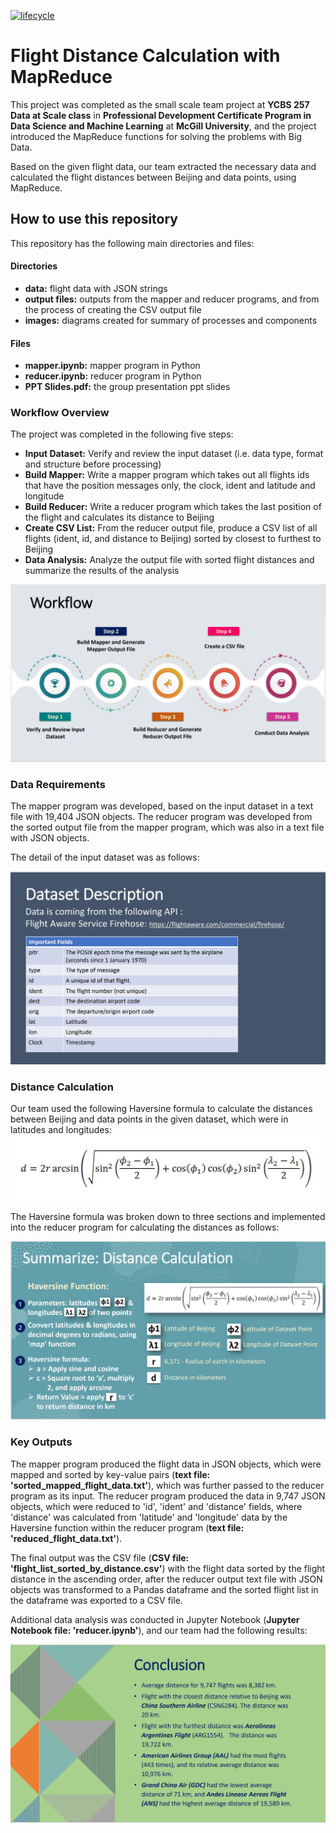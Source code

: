 [![lifecycle](https://img.shields.io/badge/lifecycle-experimental-orange.svg)](https://www.tidyverse.org/lifecycle/#experimental)

# Flight Distance Calculation with MapReduce

This project was completed as the small scale team project at __YCBS 257 Data at Scale class__ in __Professional Development Certificate Program in Data Science and Machine Learning__ at __McGill University__, and the project introduced the MapReduce functions for solving the problems with Big Data. 

Based on the given flight data, our team extracted the necessary data and calculated the flight distances between Beijing and data points, using MapReduce.

## How to use this repository

This repository has the following main directories and files:

#### __Directories__
* __data:__ flight data with JSON strings
* __output files:__ outputs from the mapper and reducer programs, and from the process of creating the CSV output file
* __images:__ diagrams created for summary of processes and components

#### __Files__
* __mapper.ipynb:__ mapper program in Python
* __reducer.ipynb:__ reducer program in Python
* __PPT Slides.pdf:__ the group presentation ppt slides

### Workflow Overview

The project was completed in the following five steps:
* __Input Dataset:__ Verify and review the input dataset (i.e. data type, format and structure before processing)
* __Build Mapper:__ Write a mapper program which takes out all flights ids that have the position messages only, the clock, ident and latitude and longitude
* __Build Reducer:__ Write a reducer program which takes the last position of the flight and calculates its distance to Beijing
* __Create CSV List:__ From the reducer output file, produce a CSV list of all flights (ident, id, and distance to Beijing) sorted by closest to furthest to Beijing
* __Data Analysis:__ Analyze the output file with sorted flight distances and summarize the results of the analysis

![workflow](https://github.com/Nicole-Hong/Flight_Distance_Calculation_with_MapReduce/blob/main/images/workflow.JPG)

### Data Requirements

The mapper program was developed, based on the input dataset in a text file with 19,404 JSON objects. The reducer program was developed from the sorted output file from the mapper program, which was also in a text file with JSON objects.

The detail of the input dataset was as follows:

![dataset](https://github.com/Nicole-Hong/Flight_Distance_Calculation_with_MapReduce/blob/main/images/dataset.JPG)

### Distance Calculation

Our team used the following Haversine formula to calculate the distances between Beijing and data points in the given dataset, which were in latitudes and longitudes:
![formula](https://github.com/Nicole-Hong/Flight_Distance_Calculation_with_MapReduce/blob/main/images/haversine.JPG)

The Haversine formula was broken down to three sections and implemented into the reducer program for calculating the distances as follows:

![haversine_details](https://github.com/Nicole-Hong/Flight_Distance_Calculation_with_MapReduce/blob/main/images/haversine_details.JPG)

### Key Outputs

The mapper program produced the flight data in JSON objects, which were mapped and sorted by key-value pairs (__text file: 'sorted_mapped_flight_data.txt'__), which was further passed to the reducer program as its input. The reducer program produced the data in 9,747 JSON objects, which were reduced to 'id', 'ident' and 'distance' fields, where 'distance' was calculated from 'latitude' and 'longitude' data by the Haversine function within the reducer program (__text file: 'reduced_flight_data.txt'__).  

The final output was the CSV file (__CSV file: 'flight_list_sorted_by_distance.csv'__) with the flight data sorted by the flight distance in the ascending order, after the reducer output text file with JSON objects was transformed to a Pandas dataframe and the sorted flight list in the dataframe was exported to a CSV file.

Additional data analysis was conducted in Jupyter Notebook (__Jupyter Notebook file: 'reducer.ipynb'__), and our team had the following results:

![summary](https://github.com/Nicole-Hong/Flight_Distance_Calculation_with_MapReduce/blob/main/images/summary.JPG)



